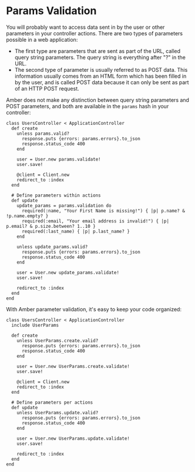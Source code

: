 # Params Validation

You will probably want to access data sent in by the user or other parameters in your controller actions. There are two types of parameters possible in a web application:

* The first type are parameters that are sent as part of the URL, called query string parameters. The query string is everything after "?" in the URL.
* The second type of parameter is usually referred to as POST data. This information usually comes from an HTML form which has been filled in by the user, and is called POST data because it can only be sent as part of an HTTP POST request.

Amber does not make any distinction between query string parameters and POST parameters, and both are available in the `params` hash in your controller:

```text
class UsersController < ApplicationController
  def create
    unless params.valid?
      response.puts {errors: params.errors}.to_json
      response.status_code 400
    end

    user = User.new params.validate!
    user.save!

    @client = Client.new
    redirect_to :index
  end

  # Define parameters within actions
  def update
    update_params = params.validation do
      required(:name, "Your First Name is missing!") { |p| p.name? & !p.name.empty? }
      required(:email, "Your email address is invalid!") { |p| p.email? & p.size.between? 1..10 }
      required(:last_name) { |p| p.last_name? }
    end

    unless update_params.valid?
      response.puts {errors: params.errors}.to_json
      response.status_code 400
    end

    user = User.new update_params.validate!
    user.save!

    redirect_to :index
  end
end
```

With Amber parameter validation, it's easy to keep your code organized:

```text
class UsersController < ApplicationController
  include UserParams

  def create
    unless UserParams.create.valid?
      response.puts {errors: params.errors}.to_json
      response.status_code 400
    end

    user = User.new UserParams.create.validate!
    user.save!

    @client = Client.new
    redirect_to :index
  end

  # Define parameters per actions
  def update
    unless UserParams.update.valid?
      response.puts {errors: params.errors}.to_json
      response.status_code 400
    end

    user = User.new UserParams.update.validate!
    user.save!

    redirect_to :index
  end
end
```

